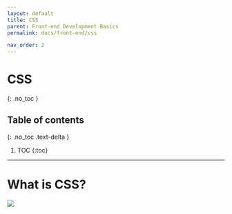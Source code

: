 ```yaml
---
layout: default
title: CSS
parent: Front-end Development Basics
permalink: docs/front-end/css

nav_order: 2
---
```


# CSS
{: .no_toc }

## Table of contents
{: .no_toc .text-delta }

1. TOC
{:toc}

---

# What is CSS? 
![](../assets/images/Front-end_Development_Basics_CSS-cheat-sheet.jpg)
